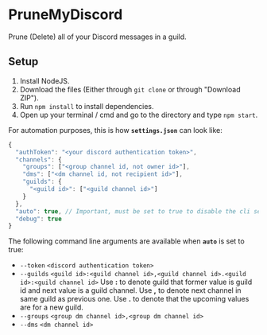 # PruneMyDiscord
Prune (Delete) all of your Discord messages in a guild.

## Setup
 1. Install NodeJS.
 2. Download the files (Either through `git clone` or through "Download ZIP").
 3. Run `npm install` to install dependencies.
 4. Open up your terminal / cmd and go to the directory and type `npm start`.

For automation purposes, this is how **`settings.json`** can look like:
```js
{
  "authToken": "<your discord authentication token>",
  "channels": {
    "groups": ["<group channel id, not owner id>"],
    "dms": ["<dm channel id, not recipient id>"],
    "guilds": {
      "<guild id>": ["<guild channel id>"]
    }
  },
  "auto": true, // Important, must be set to true to disable the cli selection menus.
  "debug": true
}
```
The following command line arguments are available when **`auto`** is set to true:
  * `--token` `<discord authentication token>`
  * `--guilds` `<guild id>:<guild channel id>,<guild channel id>.<guild id>:<guild channel id>` Use **:** to denote guild that former value is guild id and next value is a guild channel. Use **,** to denote next channel in same guild as previous one. Use **.** to denote that the upcoming values are for a new guild. 
  * `--groups` `<group dm channel id>,<group dm channel id>`
  * `--dms` `<dm channel id>`